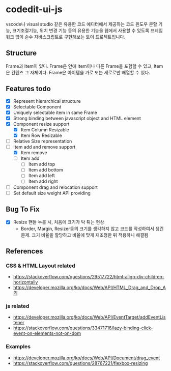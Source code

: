 # codedit-ui-js

vscode나 visual studio 같은 유용한 코드 에디터에서 제공하는 코드 윈도우 분할 기능, 크기조절기능, 위치 변경 기능 등의 유용한 기능을 웹에서 사용할 수 있도록 프레임워크 없이 순수 자바스크립트로 구현해보는 토이 프로젝트입니다.

## Structure
Frame과 Item이 있다. Frame은 안에 Item이나 다른 Frame을 포함할 수 있고, Item은 컨텐츠 그 자체이다.
Frame은 아이템을 가로 또는 세로로만 배열할 수 있다.

## Features todo
- [x] Represent hierarchical structure
- [x] Selectable Component
- [x] Uniquely selectable item in same Frame
- [x] Strong binding between javascript object and HTML element
- [x] Component resize support
	- [x] Item Column Resizable
	- [x] Item Row Resizable
- [ ] Relative Size representation
- [ ] Item add and remove support
	- [x] Item remove
	- [ ] Item add
		- [ ] Item add top
		- [ ] Item add bottom
		- [ ] Item add left
		- [ ] Item add right
- [ ] Component drag and relocation support
- [ ] Set default size weight API providing

## Bug To Fix
- [x] Resize 핸들 누를 시, 처음에 크기가 탁 튀는 현상
	- Border, Margin, Resizer등의 크기를 생각하지 않고 코드를 작성하여서 생긴 문제. 크기 비율을 할당하고 비율에 맞게 재조정한 뒤 적용하니 해결됨

## References
### CSS & HTML Layout related
- https://stackoverflow.com/questions/29517722/html-align-div-children-horizontally
- https://developer.mozilla.org/ko/docs/Web/API/HTML_Drag_and_Drop_API
### js related
- https://developer.mozilla.org/ko/docs/Web/API/EventTarget/addEventListener
- https://stackoverflow.com/questions/33471716/lazy-binding-click-event-on-elements-not-on-dom
### Examples
- https://developer.mozilla.org/ko/docs/Web/API/Document/drag_event
- https://stackoverflow.com/questions/28767221/flexbox-resizing